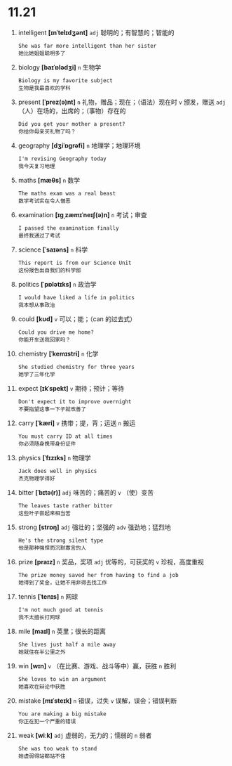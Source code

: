 # 11.21

1. intelligent **[ɪnˈtelɪdʒənt]** `adj` 聪明的；有智慧的；智能的

   ```
   She was far more intelligent than her sister
   她比她姐姐聪明多了
   ```

2. biology **[baɪˈɒlədʒi]** `n` 生物学

   ```
   Biology is my favorite subject
   生物是我最喜欢的学科
   ```

3. present **[ˈprez(ə)nt]** `n` 礼物，赠品；现在；（语法）现在时 `v` 颁发，赠送 `adj` （人）在场的，出席的；（事物）存在的

   ```
   Did you get your mother a present?
   你给你母亲买礼物了吗？
   ```

4. geography **[dʒiˈɒɡrəfi]** `n` 地理学；地理环境

   ```
   I'm revising Geography today
   我今天复习地理
   ```

5. maths **[mæθs]** `n` 数学

   ```
   The maths exam was a real beast
   数学考试实在令人憎恶
   ```

6. examination **[ɪɡˌzæmɪˈneɪʃ(ə)n]** `n` 考试；审查

   ```
   I passed the examination finally
   最终我通过了考试
   ```

7. science **[ˈsaɪəns]** `n` 科学

   ```
   This report is from our Science Unit
   这份报告出自我们的科学部
   ```

8. politics **[ˈpɒlətɪks]** `n` 政治学

   ```
   I would have liked a life in politics
   我本想从事政治
   ```

9. could **[kʊd]** `v` 可以；能；（can 的过去式）

   ```
   Could you drive me home?
   你能开车送我回家吗？
   ```

10. chemistry **[ˈkemɪstri]** `n` 化学

    ```
    She studied chemistry for three years
    她学了三年化学
    ```

11. expect **[ɪkˈspekt]** `v` 期待；预计；等待

    ```
    Don't expect it to improve overnight
    不要指望这事一下子就改善了
    ```

12. carry **[ˈkæri]** `v` 携带；提，背；运送 `n` 搬运

    ```
    You must carry ID at all times
    你必须随身携带身份证件
    ```

13. physics **[ˈfɪzɪks]** `n` 物理学

    ```
    Jack does well in physics
    杰克物理学得好
    ```

14. bitter **[ˈbɪtə(r)]** `adj` 味苦的；痛苦的 `v` （使）变苦

    ```
    The leaves taste rather bitter
    这些叶子尝起来相当苦
    ```

15. strong **[strɒŋ]** `adj` 强壮的；坚强的 `adv` 强劲地；猛烈地

    ```
    He's the strong silent type
    他是那种强悍而沉默寡言的人
    ```

16. prize **[praɪz]** `n` 奖品，奖项 `adj` 优等的，可获奖的 `v` 珍视，高度重视

    ```
    The prize money saved her from having to find a job
    她得到了奖金，让她不用非得去找工作
    ```

17. tennis **[ˈtenɪs]** `n` 网球

    ```
    I'm not much good at tennis
    我不太擅长打网球
    ```

18. mile **[maɪl]** `n` 英里；很长的距离

    ```
    She lives just half a mile away
    她就住在半公里之外
    ```

19. win **[wɪn]** `v` （在比赛、游戏、战斗等中）赢，获胜 `n` 胜利

    ```
    She loves to win an argument
    她喜欢在辩论中获胜
    ```

20. mistake **[mɪˈsteɪk]** `n` 错误，过失 `v` 误解，误会；错误判断

    ```
    You are making a big mistake
    你正在犯一个严重的错误
    ```

21. weak **[wiːk]** `adj` 虚弱的，无力的；懦弱的 `n` 弱者
    ```
    She was too weak to stand
    她虚弱得站都站不住
    ```
